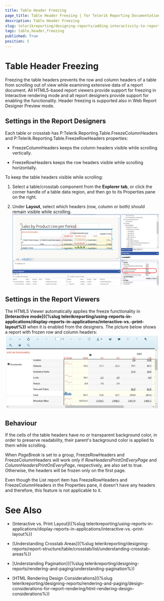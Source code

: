 ```yaml
---
title: Table Header Freezing
page_title: Table Header Freezing | for Telerik Reporting Documentation
description: Table Header Freezing
slug: telerikreporting/designing-reports/adding-interactivity-to-reports/table-header-freezing
tags: table,header,freezing
published: True
position: 5
---
```


# Table Header Freezing



Freezing the table headers prevents the row and column headers of a table from scrolling out of view while examining extensive data of a report document.
        All HTML5-based report viewers provide support for freezing in Interactive rendering mode and all report designers provide support for enabling the functionality.
        Header freezing is supported also in Web Report Designer Preview mode.
      

## Settings in the Report Designers

Each table or crosstab has P:Telerik.Reporting.Table.FreezeColumnHeaders and
          P:Telerik.Reporting.Table.FreezeRowHeaders properties:
        

* FreezeColumnHeaders keeps the column headers visible while scrolling vertically.
            

* FreezeRowHeaders keeps the row headers visible while scrolling horizontally.
            

To keep the table headers visible while scrolling:
        

1. Select a table/crosstab component from the __Explorer tab__, or click the corner handle of a table data region, and then
              go to its Properties pane on the right.
            

1. Under __Layout__, select which headers (row, column or both) should remain visible while scrolling.
            ![Table Freeze Headers Designer](images/TableFreezeHeadersDesigner.png)

## Settings in the Report Viewers

The HTML5 Viewer automatically applies the freeze functionality in __[Interactive mode]({%slug telerikreporting/using-reports-in-applications/display-reports-in-applications/interactive-vs.-print-layout%})__
          when it is enabled from the designers.
          The picture below shows a report with frozen row and column headers:
        ![Table Freeze Headers Viewer](images/TableFreezeHeadersViewer.png)

## Behaviour

If the cells of the table headers have no or transparent background color, in order to preserve readability, their parent's background color
          is applied to them while scrolling.
        

When *PageBreak* is set to a group, FreezeRowHeaders and FreezeColumnHeaders will work only if
          *RowHeadersPrintOnEveryPage* and *ColumnHeadersPrintOnEveryPage*, respectively, are also set to true.
          Otherwise, the headers will be frozen only on the first page.
        

Even though the List report item has FreezeRowHeaders and FreezeColumnHeaders in the Properties pane, it doesn't have any headers
          and therefore, this feature is not applicable to it.
        

# See Also

 * [Interactive vs. Print Layout]({%slug telerikreporting/using-reports-in-applications/display-reports-in-applications/interactive-vs.-print-layout%})

 * [Understanding Crosstab Areas]({%slug telerikreporting/designing-reports/report-structure/table/crosstab/list/understanding-crosstab-areas%})

 * [Understanding Pagination]({%slug telerikreporting/designing-reports/rendering-and-paging/understanding-pagination%})

 * [HTML Rendering Design Considerations]({%slug telerikreporting/designing-reports/rendering-and-paging/design-considerations-for-report-rendering/html-rendering-design-considerations%})
